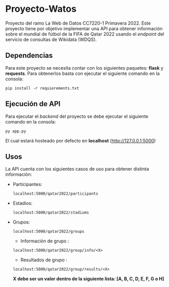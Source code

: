 # Proyecto-Watos
Proyecto del ramo La Web de Datos CC7220-1 Primavera 2022.
Este proyecto tiene por objetivo implementar una API para obtener información sobre el mundial de fútbol de la FIFA de Qatar 2022 usando el *endpoint* del servicio de consultas de Wikidata (WDQS).

## Dependencias
Para este proyecto se necesita contar con los siguientes paquetes: **flask** y **requests**. Para obtenerlos basta con ejecutar el siguiente comando en la consola:

```console
pip install -r requierements.txt
```
## Ejecución de API
Para ejecutar el *backend* del proyecto se debe ejecutar el siguiente comando en la consola:

```console
py app.py
```

El cual estará hosteado por defecto en **localhost** (http://127.0.0.1:5000)

## Usos
La API cuenta con los siguientes casos de uso para obtener distinta información:

- Participantes:
  ```console
  localhost:5000/qatar2022/participants
  ```
- Estadios:
  ```console
  localhost:5000/qatar2022/stadiums
  ```
- Grupos:
  ```console
  localhost:5000/qatar2022/groups
  ```
  - Información de grupo <X>:
  ```console
  localhost:5000/qatar2022/group/info/<X>
  ```
  - Resultados de grupo <X>:
  ```console
  localhost:5000/qatar2022/group/results/<X>
  ```
  **X debe ser un valor dentro de la siguiente lista: [A, B, C, D, E, F, G o H]**
